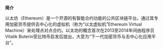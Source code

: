 **简介**

以太坊（Ethereum）是一个开源的有智能合约功能的公共区块链平台。通过其专用加密货币提供去中心化的虚拟机（称为“以太虚拟机”Ethereum Virtual Machine）来处理点对点合约。以太坊的概念首次在2013至2014年间由程序员Vitalik Buterin受比特币启发后提出，大意为“下一代加密货币与去中心化应用平台”。

